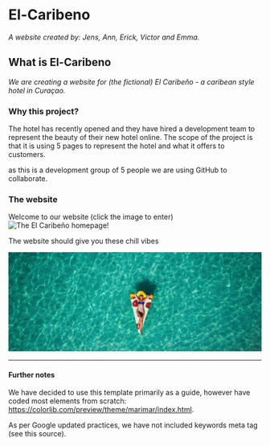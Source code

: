 # El-Caribeno
_A website created by: Jens, Ann, Erick, Victor and Emma._

## What is El-Caribeno
*We are creating a website for (the fictional) El Caribeño - a caribean style hotel in Curaçao.*

### Why this project?
The hotel has recently opened and they have hired a development team to represent the beauty of their new hotel online. The scope of the project is that it is using 5 pages to represent the hotel and what it offers to customers.

as this is a development group of 5 people we are using GitHub to collaborate.


### The website
Welcome to our website (click the image to enter) 
	![The El Caribeño homepage!](https://emma-belg.github.io/El-Caribeno/)



The website should give you these chill vibes

![beach vibes](/img/Header/Header4.jpg)

---

#### Further notes
We have decided to use this template primarily as a guide, however have coded most elements from scratch: https://colorlib.com/preview/theme/marimar/index.html.

As per Google updated practices, we have not included keywords meta tag (see this source).

